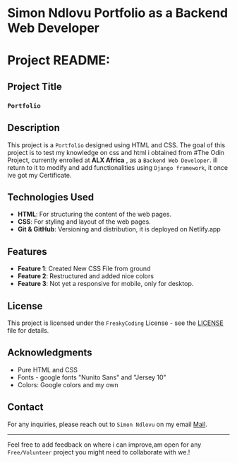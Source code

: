 # Simon Ndlovu Portfolio as a Backend Web Developer

# Project README: 
 
## Project Title 
### `Portfolio` 
 
## Description 
This project is a `Portfolio` designed using HTML and CSS. The goal of this project is to test my knowledge on css and html i obtained from #The Odin Project, currently enrolled at **ALX Africa** , as a `Backend Web Developer`. ill return to it to modify and add functionalities using `Django framework`, it once ive got my Certificate.
 
## Technologies Used 
- **HTML**: For structuring the content of the web pages. 
- **CSS**: For styling and layout of the web pages. 
- **Git & GitHub**: Versioning and distribution, it is deployed on Netlify.app
 
## Features 
- **Feature 1**: Created New CSS File from ground 
- **Feature 2**: Restructured and added nice colors
- **Feature 3**: Not yet a responsive for mobile, only for desktop.

## License 
This project is licensed under the `FreakyCoding` License - see the [LICENSE](../portfolio/asserts/lisence/Freaky-Coding-Lisence.txt) file for details. 
 
## Acknowledgments 
- Pure HTML and CSS 
- Fonts - google fonts "Nunito Sans" and "Jersey 10"
- Colors: Google colors and my own
 
## Contact 
For any inquiries, please reach out to `Simon Ndlovu` on my email [Mail](simon.ndlovu1sa@gmail.coms). 
 
--- 
 
Feel free to add feedback on where i can improve,am open for any `Free/Volunteer` project you might need to collaborate with we.!